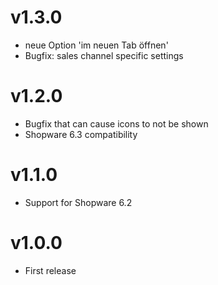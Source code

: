 # v1.3.0
- neue Option 'im neuen Tab öffnen'
- Bugfix: sales channel specific settings

# v1.2.0
- Bugfix that can cause icons to not be shown
- Shopware 6.3 compatibility

# v1.1.0
- Support for Shopware 6.2

# v1.0.0
- First release
